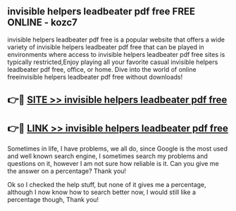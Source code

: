 ## invisible helpers leadbeater pdf free FREE ONLINE - kozc7

invisible helpers leadbeater pdf free is a popular website that offers a wide variety of invisible helpers leadbeater pdf free that can be played in environments where access to invisible helpers leadbeater pdf free sites is typically restricted,Enjoy playing all your favorite casual invisible helpers leadbeater pdf free, office, or home. Dive into the world of online freeinvisible helpers leadbeater pdf free without downloads!

## 👉🔴 [SITE >> invisible helpers leadbeater pdf free](http://news.freeplayer.one?title=invisible_helpers_leadbeater_pdf_free&ref=FRRE)

## 👉🔴 [LINK >> invisible helpers leadbeater pdf free](http://news.freeplayer.one?title=invisible_helpers_leadbeater_pdf_free&ref=FREE)

Sometimes in life, I have problems, we all do, since Google is the most used and well known search engine, I sometimes search my problems and questions on it, however I am not sure how reliable is it. Can you give me the answer on a percentage? Thank you!

Ok so I checked the help stuff, but none of it gives me a percentage, although I now know how to search better now, I would still like a percentage though, Thank you!